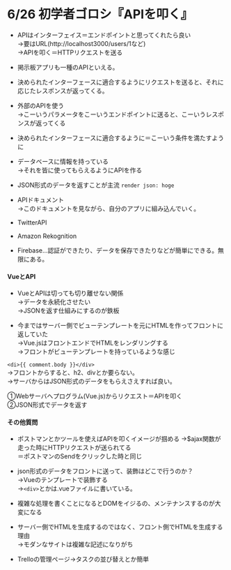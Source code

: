 # 6/26 初学者ゴロシ『APIを叩く』

- APIはインターフェイス＝エンドポイントと思ってくれたら良い<br>
→要はURL(http://localhost3000/users/1など)<br>
→APIを叩く＝HTTPリクエストを送る

- 掲示板アプリも一種のAPIといえる。

- 決められたインターフェースに適合するようにリクエストを送ると、それに応じたレスポンスが返ってくる。

- 外部のAPIを使う<br>
→こーいうパラメータをこーいうエンドポイントに送ると、こーいうレスポンスが返ってくる

- 決められたインターフェースに適合するように＝こーいう条件を満たすように

- データベースに情報を持っている<br>
→それを皆に使ってもらえるようにAPIを作る

- JSON形式のデータを返すことが主流
`render json: hoge`

- APIドキュメント<br>
→このドキュメントを見ながら、自分のアプリに組み込んでいく。

- TwitterAPI
- Amazon Rekognition
- Firebase...認証ができたり、データを保存できたりなどが簡単にできる。無限にある。

#### VueとAPI
- VueとAPIは切っても切り離せない関係<br>
→データを永続化させたい<br>
→JSONを返す仕組みにするのが鉄板

- 今まではサーバー側でビューテンプレートを元にHTMLを作ってフロントに返していた<br>
→Vue.jsはフロントエンドでHTMLをレンダリングする<br>
→フロントがビューテンプレートを持っているような感じ

`<di>{{ comment.body }}</div>`<br>
→フロントからすると、h2、divとか要らない。<br>
→サーバからはJSON形式のデータをもらえさえすれば良い。

①Webサーバへプログラム(Vue.js)からリクエスト＝APIを叩く<br>
②JSON形式でデータを返す

#### その他質問
- ポストマンとかツールを使えばAPIを叩くイメージが掴める
→$ajax関数が走った時にHTTPリクエストが送られてる<br>
＝ポストマンのSendをクリックした時と同じ

- json形式のデータをフロントに送って、装飾はどこで行うのか？<br>
→Vueのテンプレートで装飾する<br>
→`<div>`とかは.vueファイルに書いている。

- 複雑な処理を書くことになるとDOMをイジるの、メンテナンスするのが大変になる

- サーバー側でHTMLを生成するのではなく、フロント側でHTMLを生成する理由<br>
→モダンなサイトは複雑な記述になりがち

- Trelloの管理ページ→タスクの並び替えとか簡単
